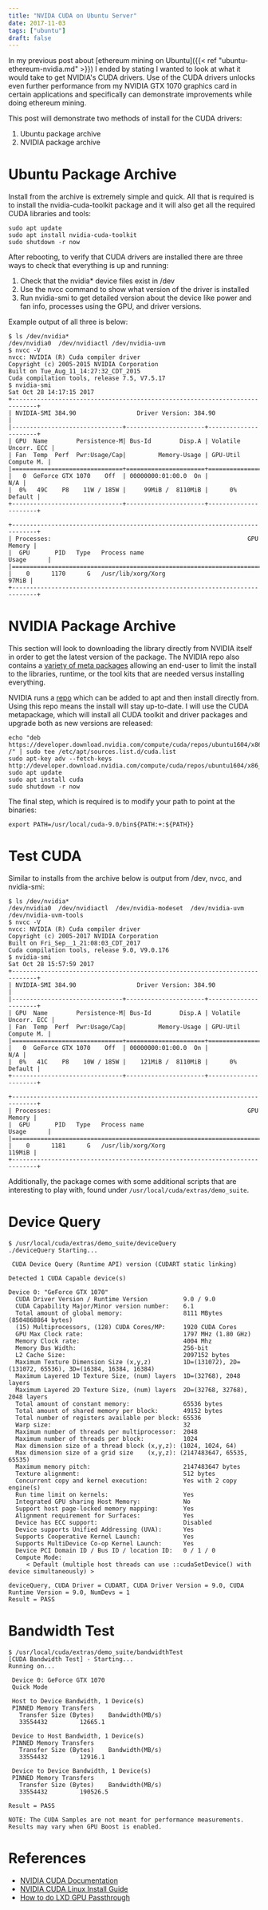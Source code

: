 ```yaml
---
title: "NVIDA CUDA on Ubuntu Server"
date: 2017-11-03
tags: ["ubuntu"]
draft: false
---
```


In my previous post about [ethereum mining on Ubuntu]({{< ref "ubuntu-ethereum-nvidia.md" >}}) I ended by stating I wanted to look at what it would take to get NVIDIA's CUDA drivers. Use of the CUDA drivers unlocks even further performance from my NVIDIA GTX 1070 graphics card in certain applications and specifically can demonstrate improvements while doing ethereum mining.

This post will demonstrate two methods of install for the CUDA drivers:

1. Ubuntu package archive
1. NVIDIA package archive

# Ubuntu Package Archive

Install from the archive is extremely simple and quick. All that is required is to install the nvidia-cuda-toolkit package and it will also get all the required CUDA libraries and tools:

```shell
sudo apt update
sudo apt install nvidia-cuda-toolkit
sudo shutdown -r now
```

After rebooting, to verify that CUDA drivers are installed there are three ways to check that everything is up and running:

1. Check that the nvidia* device files exist in /dev
1. Use the nvcc command to show what version of the driver is installed
1. Run nvidia-smi to get detailed version about the device like power and fan info, processes using the GPU, and driver versions.

Example output of all three is below:

```shell
$ ls /dev/nvidia*
/dev/nvidia0  /dev/nvidiactl /dev/nvidia-uvm
$ nvcc -V
nvcc: NVIDIA (R) Cuda compiler driver
Copyright (c) 2005-2015 NVIDIA Corporation
Built on Tue_Aug_11_14:27:32_CDT_2015
Cuda compilation tools, release 7.5, V7.5.17
$ nvidia-smi
Sat Oct 28 14:17:15 2017
+-----------------------------------------------------------------------------+
| NVIDIA-SMI 384.90                 Driver Version: 384.90                    |
|-------------------------------+----------------------+----------------------+
| GPU  Name        Persistence-M| Bus-Id        Disp.A | Volatile Uncorr. ECC |
| Fan  Temp  Perf  Pwr:Usage/Cap|         Memory-Usage | GPU-Util  Compute M. |
|===============================+======================+======================|
|   0  GeForce GTX 1070    Off  | 00000000:01:00.0  On |                  N/A |
|  0%   49C    P8    11W / 185W |     99MiB /  8110MiB |      0%      Default |
+-------------------------------+----------------------+----------------------+

+-----------------------------------------------------------------------------+
| Processes:                                                       GPU Memory |
|  GPU       PID   Type   Process name                             Usage      |
|=============================================================================|
|    0      1170      G   /usr/lib/xorg/Xorg                            97MiB |
+-----------------------------------------------------------------------------+
```

# NVIDIA Package Archive

This section will look to downloading the library directly from NVIDIA itself in order to get the latest version of the package. The NVIDIA repo also contains a [variety of meta packages](http://docs.nvidia.com/cuda/cuda-installation-guide-linux/index.html#package-manager-metas) allowing an end-user to limit the install to the libraries, runtime, or the tool kits that are needed versus installing everything.

NVIDIA runs a [repo](https://developer.download.nvidia.com/compute/cuda/repos/) which can be added to apt and then install directly from. Using this repo means the install will stay up-to-date. I will use the CUDA metapackage, which will install all CUDA toolkit and driver packages and upgrade both as new versions are released:

```shell
echo "deb https://developer.download.nvidia.com/compute/cuda/repos/ubuntu1604/x86_64/ /" | sudo tee /etc/apt/sources.list.d/cuda.list
sudo apt-key adv --fetch-keys http://developer.download.nvidia.com/compute/cuda/repos/ubuntu1604/x86_64/7fa2af80.pub
sudo apt update
sudo apt install cuda
sudo shutdown -r now
```

The final step, which is required is to modify your path to point at the binaries:

```shell
export PATH=/usr/local/cuda-9.0/bin${PATH:+:${PATH}}
```

# Test CUDA

Similar to installs from the archive below is output from /dev, nvcc, and nvidia-smi:

```shell
$ ls /dev/nvidia*
/dev/nvidia0  /dev/nvidiactl  /dev/nvidia-modeset  /dev/nvidia-uvm  /dev/nvidia-uvm-tools
$ nvcc -V
nvcc: NVIDIA (R) Cuda compiler driver
Copyright (c) 2005-2017 NVIDIA Corporation
Built on Fri_Sep__1_21:08:03_CDT_2017
Cuda compilation tools, release 9.0, V9.0.176
$ nvidia-smi
Sat Oct 28 15:57:59 2017
+-----------------------------------------------------------------------------+
| NVIDIA-SMI 384.90                 Driver Version: 384.90                    |
|-------------------------------+----------------------+----------------------+
| GPU  Name        Persistence-M| Bus-Id        Disp.A | Volatile Uncorr. ECC |
| Fan  Temp  Perf  Pwr:Usage/Cap|         Memory-Usage | GPU-Util  Compute M. |
|===============================+======================+======================|
|   0  GeForce GTX 1070    Off  | 00000000:01:00.0  On |                  N/A |
|  0%   41C    P8    10W / 185W |    121MiB /  8110MiB |      0%      Default |
+-------------------------------+----------------------+----------------------+

+-----------------------------------------------------------------------------+
| Processes:                                                       GPU Memory |
|  GPU       PID   Type   Process name                             Usage      |
|=============================================================================|
|    0      1181      G   /usr/lib/xorg/Xorg                           119MiB |
+-----------------------------------------------------------------------------+
```

Additionally, the package comes with some additional scripts that are interesting to play with, found under `/usr/local/cuda/extras/demo_suite`.

# Device Query

```shell
$ /usr/local/cuda/extras/demo_suite/deviceQuery
./deviceQuery Starting...

 CUDA Device Query (Runtime API) version (CUDART static linking)

Detected 1 CUDA Capable device(s)

Device 0: "GeForce GTX 1070"
  CUDA Driver Version / Runtime Version          9.0 / 9.0
  CUDA Capability Major/Minor version number:    6.1
  Total amount of global memory:                 8111 MBytes (8504868864 bytes)
  (15) Multiprocessors, (128) CUDA Cores/MP:     1920 CUDA Cores
  GPU Max Clock rate:                            1797 MHz (1.80 GHz)
  Memory Clock rate:                             4004 Mhz
  Memory Bus Width:                              256-bit
  L2 Cache Size:                                 2097152 bytes
  Maximum Texture Dimension Size (x,y,z)         1D=(131072), 2D=(131072, 65536), 3D=(16384, 16384, 16384)
  Maximum Layered 1D Texture Size, (num) layers  1D=(32768), 2048 layers
  Maximum Layered 2D Texture Size, (num) layers  2D=(32768, 32768), 2048 layers
  Total amount of constant memory:               65536 bytes
  Total amount of shared memory per block:       49152 bytes
  Total number of registers available per block: 65536
  Warp size:                                     32
  Maximum number of threads per multiprocessor:  2048
  Maximum number of threads per block:           1024
  Max dimension size of a thread block (x,y,z): (1024, 1024, 64)
  Max dimension size of a grid size    (x,y,z): (2147483647, 65535, 65535)
  Maximum memory pitch:                          2147483647 bytes
  Texture alignment:                             512 bytes
  Concurrent copy and kernel execution:          Yes with 2 copy engine(s)
  Run time limit on kernels:                     Yes
  Integrated GPU sharing Host Memory:            No
  Support host page-locked memory mapping:       Yes
  Alignment requirement for Surfaces:            Yes
  Device has ECC support:                        Disabled
  Device supports Unified Addressing (UVA):      Yes
  Supports Cooperative Kernel Launch:            Yes
  Supports MultiDevice Co-op Kernel Launch:      Yes
  Device PCI Domain ID / Bus ID / location ID:   0 / 1 / 0
  Compute Mode:
     < Default (multiple host threads can use ::cudaSetDevice() with device simultaneously) >

deviceQuery, CUDA Driver = CUDART, CUDA Driver Version = 9.0, CUDA Runtime Version = 9.0, NumDevs = 1
Result = PASS
```

# Bandwidth Test

```shell
$ /usr/local/cuda/extras/demo_suite/bandwidthTest
[CUDA Bandwidth Test] - Starting...
Running on...

 Device 0: GeForce GTX 1070
 Quick Mode

 Host to Device Bandwidth, 1 Device(s)
 PINNED Memory Transfers
   Transfer Size (Bytes)    Bandwidth(MB/s)
   33554432         12665.1

 Device to Host Bandwidth, 1 Device(s)
 PINNED Memory Transfers
   Transfer Size (Bytes)    Bandwidth(MB/s)
   33554432         12916.1

 Device to Device Bandwidth, 1 Device(s)
 PINNED Memory Transfers
   Transfer Size (Bytes)    Bandwidth(MB/s)
   33554432         190526.5

Result = PASS

NOTE: The CUDA Samples are not meant for performance measurements. Results may vary when GPU Boost is enabled.
```

# References

* [NVIDIA CUDA Documentation](http://docs.nvidia.com/cuda/index.html)
* [NVIDIA CUDA Linux Install Guide](http://docs.nvidia.com/cuda/cuda-installation-guide-linux/index.html)
* [How to do LXD GPU Passthrough](https://insights.ubuntu.com/2017/03/28/nvidia-cuda-inside-a-lxd-container/)
